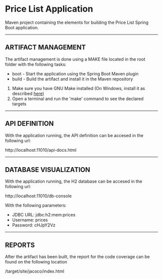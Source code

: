 # Price List Application

Maven project containing the elements for building the Price List Spring Boot application.

___

## ARTIFACT MANAGEMENT

The artifact management is done using a MAKE file located in the root folder with the following tasks:

- boot - Start the application using the Spring Boot Maven plugin
- build - Build the artifact and install it in the Maven repository

1. Make sure you have GNU Make installed (On Windows, install it as described [here](https://earthly.dev/blog/makefiles-on-windows/))
2. Open a terminal and run the 'make' command to see the declared targets

___

## API DEFINITION

With the application running, the API definition can be accesed in the following url: 

http://localhost:11010/api-docs.html

___

## DATABASE VISUALIZATION

With the application running, the H2 database can be accesed in the following url: 

http://localhost:11010/db-console

With the following parameters:

- JDBC URL: jdbc:h2:mem:prices
- Username: prices
- Password: cHJpY2Vz

___

## REPORTS

After the artifact has been built, the report for the code coverage can be found on the following location

/target/site/jacoco/index.html